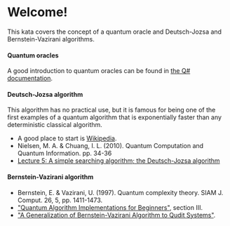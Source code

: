 # Welcome!

This kata covers the concept of a quantum oracle and Deutsch-Jozsa and Bernstein-Vazirani algorithms. 

#### Quantum oracles

A good introduction to quantum oracles can be found in [the Q# documentation](https://docs.microsoft.com/azure/quantum/concepts-oracles).

#### Deutsch-Jozsa algorithm

This algorithm has no practical use, but it is famous for being one of the first examples of a quantum algorithm that is exponentially faster than any deterministic classical algorithm.

* A good place to start is [Wikipedia](https://en.wikipedia.org/wiki/Deutsch%E2%80%93Jozsa_algorithm).
* Nielsen, M. A. & Chuang, I. L. (2010). Quantum Computation and Quantum Information. pp. 34-36
* [Lecture 5: A simple searching algorithm; the Deutsch-Jozsa algorithm](https://cs.uwaterloo.ca/~watrous/QC-notes/QC-notes.05.pdf)

#### Bernstein-Vazirani algorithm

* Bernstein, E. & Vazirani, U. (1997). Quantum complexity theory. SIAM J. Comput. 26, 5, pp. 1411-1473.
* ["Quantum Algorithm Implementations for Beginners"](https://arxiv.org/pdf/1804.03719.pdf), section III.
* ["A Generalization of Bernstein-Vazirani Algorithm to Qudit Systems"](https://arxiv.org/pdf/1609.03185.pdf).
 
